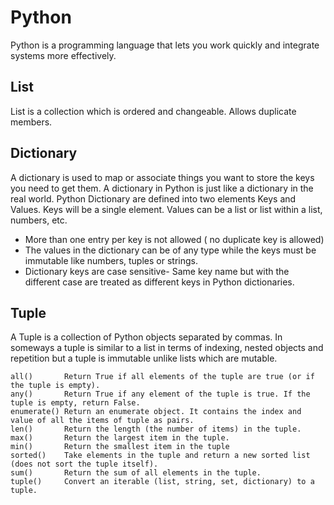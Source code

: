 # Python
Python is a programming language that lets you work quickly and integrate systems more effectively.

## List
List is a collection which is ordered and changeable. Allows duplicate members.

## Dictionary
A dictionary is used to map or associate things you want to store the keys you need to get them. A dictionary in Python is just like a dictionary in the real world. Python Dictionary are defined into two elements Keys and Values.
Keys will be a single element.
Values can be a list or list within a list, numbers, etc.
 - More than one entry per key is not allowed ( no duplicate key is allowed)
 - The values in the dictionary can be of any type while the keys must be immutable like numbers, tuples or strings.
 - Dictionary keys are case sensitive- Same key name but with the different case are treated as different keys in Python dictionaries.

## Tuple
A Tuple is a collection of Python objects separated by commas. In someways a tuple is similar to a list in terms of indexing, nested objects and repetition but a tuple is immutable unlike lists which are mutable.

    all()     	Return True if all elements of the tuple are true (or if the tuple is empty).
    any() 	    Return True if any element of the tuple is true. If the tuple is empty, return False.
    enumerate() Return an enumerate object. It contains the index and value of all the items of tuple as pairs.
    len()     	Return the length (the number of items) in the tuple.
    max()     	Return the largest item in the tuple.
    min()     	Return the smallest item in the tuple
    sorted()   	Take elements in the tuple and return a new sorted list (does not sort the tuple itself).
    sum() 	    Return the sum of all elements in the tuple.
    tuple()   	Convert an iterable (list, string, set, dictionary) to a tuple.
